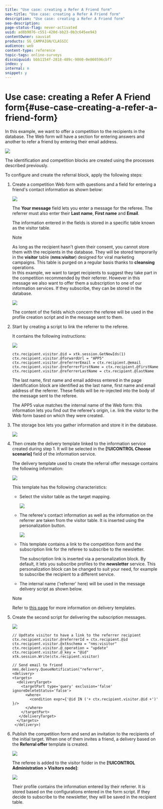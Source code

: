 ```yaml
---
title: "Use case: creating a Refer A Friend form"
seo-title: "Use case: creating a Refer A Friend form"
description: "Use case: creating a Refer A Friend form"
seo-description: 
page-status-flag: never-activated
uuid: ad8b9076-c551-420d-bb23-0b3c645ee943
contentOwner: sauviat
products: SG_CAMPAIGN/CLASSIC
audience: web
content-type: reference
topic-tags: online-surveys
discoiquuid: bbb1154f-2818-489c-9860-0e860596cbf7
index: y
internal: n
snippet: y
---
```


# Use case: creating a Refer A Friend form{#use-case-creating-a-refer-a-friend-form}

In this example, we want to offer a competition to the recipients in the database. The Web form will have a section for entering answers and another to refer a friend by entering their email address.

![](assets/s_ncs_admin_survey_viral_sample_0.png)

The identification and competition blocks are created using the processes described previously.

To configure and create the referral block, apply the following steps:

1. Create a competition Web form with questions and a field for entering a friend's contact information as shown below:

   ![](assets/s_ncs_admin_survey_viral_sample_2.png)

   The **Your message** field lets you enter a message for the referee. The referrer must also enter their **Last name**, **First name** and **Email**.

   The information entered in the fields is stored in a specific table known as the visitor table.

   >[!NOTE]
   >
   >As long as the recipient hasn't given their consent, you cannot store them with the recipients in the database. They will be stored temporarily in the **visitor** table (**nms:visitor**) designed for viral marketing campaigns. This table is purged on a regular basis thanks to **cleansing** operations.   
   >In this example, we want to target recipients to suggest they take part in the competition recommended by their referrer. However in this message we also want to offer them a subscription to one of our information services. If they subscribe, they can be stored in the database.

   ![](assets/s_ncs_admin_survey_viral_sample_5.png)

   The content of the fields which concern the referee will be used in the profile creation script and in the message sent to them.

1. Start by creating a script to link the referrer to the referee.

   It contains the following instructions:

   ![](assets/s_ncs_admin_survey_viral_sample_4.png)

   ```
   ctx.recipient.visitor.@id = xtk.session.GetNewIds(1)
   ctx.recipient.visitor.@forwardUrl = "APP5"
   ctx.recipient.visitor.@referrerEmail = ctx.recipient.@email
   ctx.recipient.visitor.@referrerFirstName = ctx.recipient.@firstName
   ctx.recipient.visitor.@referrerLastName = ctx.recipient.@lastName
   ```

   The last name, first name and email address entered in the page identification block are identified as the last name, first name and email address of the referrer. These fields will be re-injected into the body of the message sent to the referee.

   The APP5 value matches the internal name of the Web form: this information lets you find out the referee's origin, i.e. link the visitor to the Web form based on which they were created.

1. The storage box lets you gather information and store it in the database.

   ![](assets/s_ncs_admin_survey_viral_sample_4b.png)

1. Then create the delivery template linked to the information service created during step 1. It will be selected in the **[!UICONTROL Choose scenario]** field of the information service.

   The delivery template used to create the referral offer message contains the following information:

   ![](assets/s_ncs_admin_survey_viral_sample_7.png)

   This template has the following characteristics:

    * Select the visitor table as the target mapping.
    
      ![](assets/s_ncs_admin_survey_viral_sample_7b.png)

    * The referee's contact information as well as the information on the referrer are taken from the visitor table. It is inserted using the personalization button.
    
      ![](assets/s_ncs_admin_survey_viral_sample_7a.png)

    * This template contains a link to the competition form and the subscription link for the referee to subscribe to the newsletter.

      The subscription link is inserted via a personalization block. By default, it lets you subscribe profiles to the **newsletter** service. This personalization block can be changed to suit your need, for example to subscribe the recipient to a different service.
    
    * The internal name ('referrer' here) will be used in the message delivery script as shown below.

   >[!NOTE]
   >
   >Refer to [this page](../../delivery/using/about-templates.md) for more information on delivery templates.

1. Create the second script for delivering the subscription messages.

   ![](assets/s_ncs_admin_survey_viral_sample_7c.png)

   ```
   // Updtate visitor to have a link to the referrer recipient
   ctx.recipient.visitor.@referrerId = ctx.recipient.@id
   ctx.recipient.visitor.@xtkschema = "nms:visitor"
   ctx.recipient.visitor.@_operation = "update" 
   ctx.recipient.visitor.@_key = "@id" 
   xtk.session.Write(ctx.recipient.visitor)
   
   // Send email to friend
   nms.delivery.QueueNotification("referrer",
   <delivery>
   <targets>
     <deliveryTarget>
       <targetPart type='query' exclusion='false' ignoreDeleteStatus='false'>
         <where>
           <condition expr={'@id IN ('+ ctx.recipient.visitor.@id +')' }/>
         </where>
       </targetPart>
      </deliveryTarget>
     </targets>
    </delivery>)
   ```

1. Publish the competition form and send an invitation to the recipients of the initial target. When one of them invites a friend, a delivery based on the **Referral offer** template is created.

   ![](assets/s_ncs_admin_survey_viral_sample_8.png)

   The referee is added to the visitor folder in the **[!UICONTROL Administration > Visitors node]**:

   ![](assets/s_ncs_admin_survey_viral_sample_9.png)

   Their profile contains the information entered by their referrer. It is stored based on the configurations entered in the form script. If they decide to subscribe to the newsletter, they will be saved in the recipient table.

